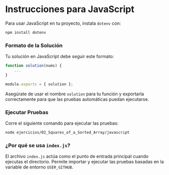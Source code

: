 # Instrucciones para JavaScript

Para usar JavaScript en tu proyecto, instala `dotenv` con:

```bash
npm install dotenv
```

### Formato de la Solución

Tu solución en JavaScript debe seguir este formato:

```javascript
function solution(nums) {
    ...
}

module.exports = { solution };
```

Asegúrate de usar el nombre `solution` para tu función y exportarla correctamente para que las pruebas automáticas puedan ejecutarse.

### Ejecutar Pruebas

Corre el siguiente comando para ejecutar las pruebas:

```bash
node ejercicios/02_Squares_of_a_Sorted_Array/javascript
```

### ¿Por qué se usa `index.js`?

El archivo `index.js` actúa como el punto de entrada principal cuando ejecutas el directorio. Permite importar y ejecutar las pruebas basadas en la variable de entorno `USER_GITHUB`.